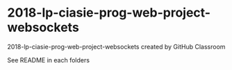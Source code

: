 # 2018-lp-ciasie-prog-web-project-websockets
2018-lp-ciasie-prog-web-project-websockets created by GitHub Classroom

See README in each folders
